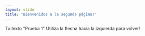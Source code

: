 ```yaml
---
layout: slide
title: "Bienvenidos a la segunda página!"
---
```

Tu texto "Prueba 1" 
Utiliza la flecha hacia la izquierda para volver!
